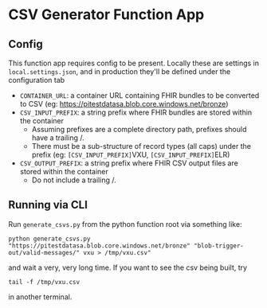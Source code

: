 # CSV Generator Function App

## Config

This function app requires config to be present. Locally these are settings in `local.settings.json`, and in production they'll be defined under the configuration tab

* `CONTAINER_URL`: a container URL containing FHIR bundles to be converted to CSV (eg: https://pitestdatasa.blob.core.windows.net/bronze)
* `CSV_INPUT_PREFIX`: a string prefix where FHIR bundles are stored within the container
    * Assuming prefixes are a complete directory path, prefixes should have a trailing /.  
    * There must be a sub-structure of record types (all caps) under the prefix (eg: `[CSV_INPUT_PREFIX]`VXU, `[CSV_INPUT_PREFIX]`ELR)
* `CSV_OUTPUT_PREFIX`: a string prefix where FHIR CSV output files are stored within the container
    * Do not include a trailing /.

## Running via CLI

Run `generate_csvs.py` from the python function root via something like:

```
python generate_csvs.py "https://pitestdatasa.blob.core.windows.net/bronze" "blob-trigger-out/valid-messages/" vxu > /tmp/vxu.csv"
```

and wait a very, very long time. If you want to see the csv being built, try

```
tail -f /tmp/vxu.csv
```

in another terminal.
